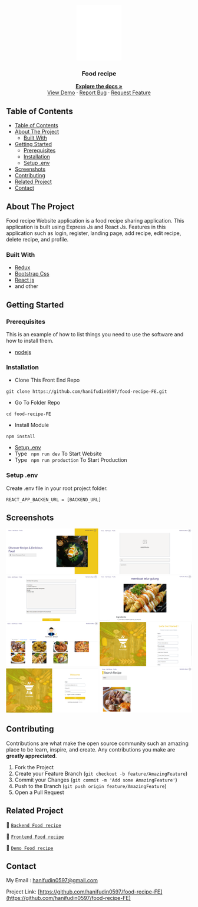 <br />
<p align="center">
<div align="center">
  <img height="150" src="/screenshots/logo.png"/>
</div>
  <h3 align="center">Food recipe</h3>
  <p align="center">
    <a href="https://github.com/hanifudin0597/food-recipe-FE"><strong>Explore the docs »</strong></a>
    <br />
    <a href="https://foods-recipes.netlify.app/">View Demo</a>
    ·
    <a href="https://github.com/hanifudin0597/food-recipe-FE/issues">Report Bug</a>
    ·
    <a href="https://github.com/hanifudin0597/food-recipe-FE/issues">Request Feature</a>
  </p>
</p>



<!-- TABLE OF CONTENTS -->
## Table of Contents

- [Table of Contents](#table-of-contents)
- [About The Project](#about-the-project)
  - [Built With](#built-with)
- [Getting Started](#getting-started)
  - [Prerequisites](#prerequisites)
  - [Installation](#installation)
  - [Setup .env](#setup-env)
- [Screenshots](#screenshots)
- [Contributing](#contributing)
- [Related Project](#related-project)
- [Contact](#contact)



<!-- ABOUT THE PROJECT -->
## About The Project

Food recipe Website application is a food recipe sharing application. This application is built using Express Js and React Js. Features in this application such as login, register, landing page, add recipe, edit recipe, delete recipe, and profile.

### Built With

- [Redux](https://redux.js.org/)
- [Bootstrap Css](https://getbootstrap.com/)
- [React js](https://reactjs.org/)
- and other


<!-- GETTING STARTED -->
## Getting Started

### Prerequisites

This is an example of how to list things you need to use the software and how to install them.

* [nodejs](https://nodejs.org/en/download/)

### Installation

- Clone This Front End Repo
```
git clone https://github.com/hanifudin0597/food-recipe-FE.git
```
- Go To Folder Repo
```
cd food-recipe-FE
```
- Install Module
```
npm install
```
- <a href="#setup-env">Setup .env</a>
- Type ` npm run dev` To Start Website
- Type ` npm run production` To Start Production

### Setup .env
Create .env file in your root project folder.
```
REACT_APP_BACKEN_URL = [BACKEND_URL]
```

<!-- ROADMAP -->
## Screenshots

<div align="center">
  <img width="250px" src="/screenshots/landing.PNG" alt="1" />
  <img width="250px" src="/screenshots/addrecipe.PNG" alt="2" />
  <img width="250px" src="/screenshots/editrecipe.PNG" alt="3" /> 
  <img width="250px" src="/screenshots/detailrecipe.PNG" alt="4" />
  <img width="250px" src="/screenshots/myprofile.PNG" alt="5" />
  <img width="250px" src="/screenshots/register.PNG" alt="6" /> 
  <img width="250px" src="/screenshots/login.PNG" alt="7" />
  <img width="250px" src="/screenshots/searchrecipe.PNG" alt="8" />
</div>

<!-- CONTRIBUTING -->
## Contributing

Contributions are what make the open source community such an amazing place to be learn, inspire, and create. Any contributions you make are **greatly appreciated**.

1. Fork the Project
2. Create your Feature Branch (`git checkout -b feature/AmazingFeature`)
3. Commit your Changes (`git commit -m 'Add some AmazingFeature'`)
4. Push to the Branch (`git push origin feature/AmazingFeature`)
5. Open a Pull Request



## Related Project
:rocket: [`Backend Food recipe`](https://github.com/hanifudin0597/api-recipe-resto)

:rocket: [`Frontend Food recipe`](https://github.com/hanifudin0597/food-recipe-FE)

:rocket: [`Demo Food recipe`](https://foods-recipes.netlify.app/)

<!-- CONTACT -->
## Contact

My Email : hanifudin0597@gmail.com

Project Link: [https://github.com/hanifudin0597/food-recipe-FE](https://github.com/hanifudin0597/food-recipe-FE)
